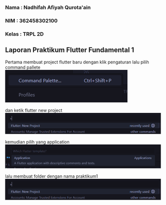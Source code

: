 ### Nama : Nadhifah Afiyah Qurota'ain
### NIM  : 362458302100
### Kelas : TRPL 2D

## Laporan Praktikum Flutter Fundamental 1

Pertama membuat project flutter baru dengan klik pengaturan lalu pilih command pallete
![command pallete](<Screenshot 2025-08-28 074456.png>)

dan ketik flutter new project
![flutter new project](<Screenshot 2025-08-28 074440.png>)

kemudian pilih yang application
![application](<Screenshot 2025-08-30 184603.png>)

lalu membuat folder dengan nama praktikum1
![praktikum 1](<Screenshot 2025-08-28 074440-1.png>)